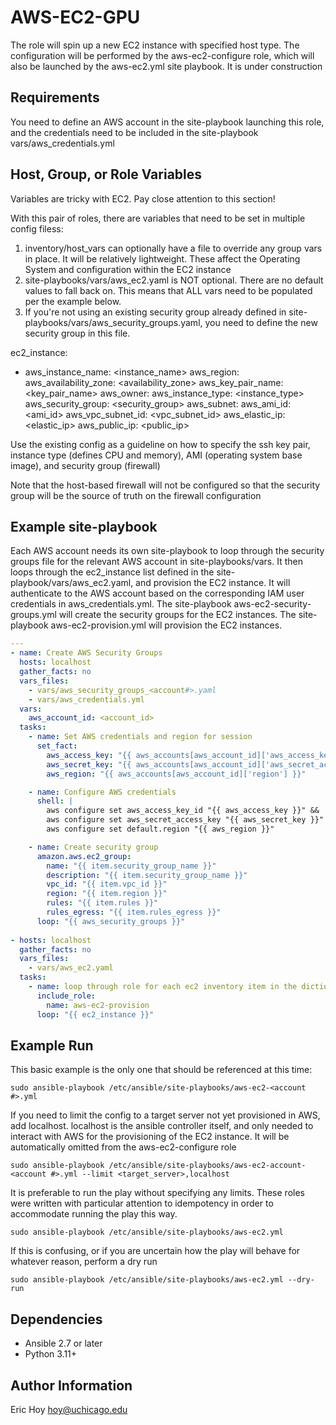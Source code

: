 # AWS-EC2-GPU
The role will spin up a new EC2 instance with specified host type. The configuration will be performed by the aws-ec2-configure role, which will also be launched by the aws-ec2.yml site playbook. It is under construction

## Requirements
You need to define an AWS account in the site-playbook launching this role, and the credentials need to be included in the site-playbook vars/aws_credentials.yml

## Host, Group, or Role Variables
Variables are tricky with EC2.  Pay close attention to this section!

With this pair of roles, there are variables that need to be set in multiple config filess:
1. inventory/host_vars can optionally have a file to override any group vars in place.  It will be relatively lightweight.  These affect the Operating System and configuration within the EC2 instance
2. site-playbooks/vars/aws_ec2.yaml is NOT optional.  There are no default values to fall back on.  This means that ALL vars need to be populated per the example below.
3. If you're not using an existing security group already defined in site-playbooks/vars/aws_security_groups.yaml, you need to define the new security group in this file.

ec2_instance:
  - aws_instance_name: <instance_name>
    aws_region: <region>
    aws_availability_zone: <availability_zone>
    aws_key_pair_name: <key_pair_name>
    aws_owner: <owner>
    aws_instance_type: <instance_type>
    aws_security_group: <security_group>
    aws_subnet: <subnet>
    aws_ami_id: <ami_id>
    aws_vpc_subnet_id: <vpc_subnet_id>
    aws_elastic_ip: <elastic_ip>
    aws_public_ip: <public_ip>

Use the existing config as a guideline on how to specify the ssh key pair, instance type (defines CPU and memory), AMI (operating system base image), and security group (firewall)

Note that the host-based firewall will not be configured so that the security group will be the source of truth on the firewall configuration

## Example site-playbook
Each AWS account needs its own site-playbook to loop through the security groups file for the relevant AWS account in site-playbooks/vars.  It then loops through the ec2_instance list defined in the site-playbook/vars/aws_ec2.yaml, and provision the EC2 instance.  It will authenticate to the AWS account based on the corresponding IAM user credentials in aws_credentials.yml.  The site-playbook aws-ec2-security-groups.yml will create the security groups for the EC2 instances.  The site-playbook aws-ec2-provision.yml will provision the EC2 instances.
```yaml
---
- name: Create AWS Security Groups
  hosts: localhost
  gather_facts: no
  vars_files:
    - vars/aws_security_groups_<account#>.yaml
    - vars/aws_credentials.yml
  vars:
    aws_account_id: <account_id>
  tasks:
    - name: Set AWS credentials and region for session
      set_fact:
        aws_access_key: "{{ aws_accounts[aws_account_id]['aws_access_key_id'] }}"
        aws_secret_key: "{{ aws_accounts[aws_account_id]['aws_secret_access_key'] }}"
        aws_region: "{{ aws_accounts[aws_account_id]['region'] }}"

    - name: Configure AWS credentials
      shell: |
        aws configure set aws_access_key_id "{{ aws_access_key }}" &&
        aws configure set aws_secret_access_key "{{ aws_secret_key }}" &&
        aws configure set default.region "{{ aws_region }}"

    - name: Create security group
      amazon.aws.ec2_group:
        name: "{{ item.security_group_name }}"
        description: "{{ item.security_group_name }}"
        vpc_id: "{{ item.vpc_id }}"
        region: "{{ item.region }}"
        rules: "{{ item.rules }}"
        rules_egress: "{{ item.rules_egress }}"
      loop: "{{ aws_security_groups }}"
      
- hosts: localhost
  gather_facts: no
  vars_files:
    - vars/aws_ec2.yaml
  tasks:
    - name: loop through role for each ec2 inventory item in the dictionary
      include_role:
        name: aws-ec2-provision
      loop: "{{ ec2_instance }}"
```

## Example Run

This basic example is the only one that should be referenced at this time:
```
sudo ansible-playbook /etc/ansible/site-playbooks/aws-ec2-<account #>.yml
```

If you need to limit the config to a target server not yet provisioned in AWS, add localhost. localhost is the ansible controller itself, and only needed to interact with AWS for the provisioning of the EC2 instance.  It will be automatically omitted from the aws-ec2-configure role
```
sudo ansible-playbook /etc/ansible/site-playbooks/aws-ec2-account-<account #>.yml --limit <target_server>,localhost
```

It is preferable to run the play without specifying any limits.  These roles were written with particular attention to idempotency in order to accommodate running the play this way.
```
sudo ansible-playbook /etc/ansible/site-playbooks/aws-ec2.yml
```

If this is confusing, or if you are uncertain how the play will behave for whatever reason, perform a dry run
```
sudo ansible-playbook /etc/ansible/site-playbooks/aws-ec2.yml --dry-run
```

Dependencies
------------
- Ansible 2.7 or later
- Python 3.11+


Author Information
------------------

Eric Hoy <hoy@uchicago.edu>
